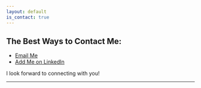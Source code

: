 ```yaml
---
layout: default
is_contact: true
---
```


## The Best Ways to Contact Me:

* [Email Me](mailto:ebf45@cornell.edu)
* [Add Me on LinkedIn](https://www.linkedin.com/in/edward-freedman)

I look forward to connecting with you!

---
